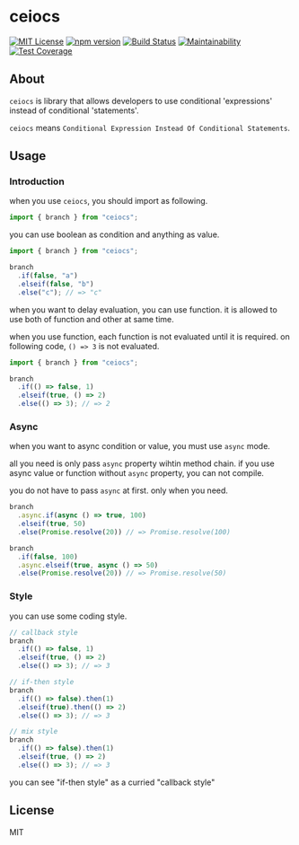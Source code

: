 # ceiocs
[![MIT License](https://img.shields.io/badge/license-MIT-blue.svg?style=flat)](LICENSE)
[![npm version](https://badge.fury.io/js/ceiocs.svg)](https://badge.fury.io/js/ceiocs)
[![Build Status](https://travis-ci.org/tooppoo/ceiocs.svg?branch=master)](https://travis-ci.org/tooppoo/ceiocs)
[![Maintainability](https://api.codeclimate.com/v1/badges/cb4fb9bb0d149ac2d1c6/maintainability)](https://codeclimate.com/github/tooppoo/ceiocs/maintainability)
[![Test Coverage](https://api.codeclimate.com/v1/badges/cb4fb9bb0d149ac2d1c6/test_coverage)](https://codeclimate.com/github/tooppoo/ceiocs/test_coverage)

## About
`ceiocs` is library that allows developers to use conditional 'expressions' instead of conditional 'statements'.

`ceiocs` means `Conditional Expression Instead Of Conditional Statements`.

## Usage
### Introduction
when you use `ceiocs`, you should import as following.
```typescript
import { branch } from "ceiocs";
```

you can use boolean as condition and anything as value.
```typescript
import { branch } from "ceiocs";

branch
  .if(false, "a")
  .elseif(false, "b")
  .else("c"); // => "c"
```

when you want to delay evaluation, you can use function. it is allowed to use both of function and other at same time.

when you use function, each function is not evaluated until it is required.
on following code, `() => 3` is not evaluated.
```typescript
import { branch } from "ceiocs";

branch
  .if(() => false, 1)
  .elseif(true, () => 2)
  .else(() => 3); // => 2
```

### Async
when you want to async condition or value, you must use `async` mode.

all you need is only pass `async` property wihtin method chain. if you use async value or function without `async` property, you can not compile.

you do not have to pass `async` at first. only when you need.

```typescript
branch
  .async.if(async () => true, 100)
  .elseif(true, 50)
  .else(Promise.resolve(20)) // => Promise.resolve(100)

branch
  .if(false, 100)
  .async.elseif(true, async () => 50)
  .else(Promise.resolve(20)) // => Promise.resolve(50)
```

### Style
you can use some coding style.

```typescript
// callback style
branch
  .if(() => false, 1)
  .elseif(true, () => 2)
  .else(() => 3); // => 3
```
```typescript
// if-then style
branch
  .if(() => false).then(1)
  .elseif(true).then(() => 2)
  .else(() => 3); // => 3
```
```typescript
// mix style
branch
  .if(() => false).then(1)
  .elseif(true, () => 2)
  .else(() => 3); // => 3
```

you can see "if-then style" as a curried "callback style"

## License
MIT
